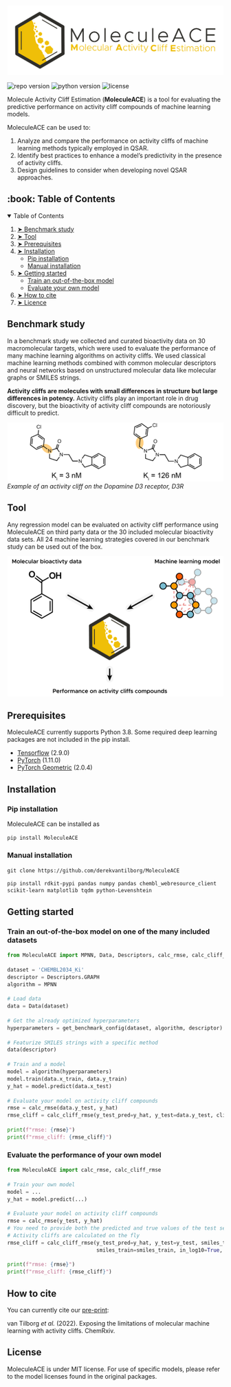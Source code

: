 ![MolDox logo](img/MoleculeACE.png?raw=true "Title")

![repo version](https://img.shields.io/badge/Version-v.%202.0-green)
![python version](https://img.shields.io/badge/python-v.3.8-blue)
![license](https://img.shields.io/badge/license-MIT-orange)

Molecule Activity Cliff Estimation (**MoleculeACE**) is a tool for evaluating the predictive performance on activity cliff compounds of machine learning models. 

MoleculeACE can be used to:
1) Analyze and compare the performance on activity cliffs of machine learning methods typically employed in 
QSAR.
2) Identify best practices to enhance a model’s predictivity in the presence of activity cliffs.
3) Design guidelines to consider when developing novel QSAR approaches. 


<!-- TABLE OF CONTENTS -->
<h2 id="table-of-contents"> :book: Table of Contents</h2>


<details open="open">
  <summary>Table of Contents</summary>
  <ol>
    <li><a href="#Benchmark study"> ➤ Benchmark study</a></li>
    <li><a href="#Tool"> ➤ Tool</a></li>
    <li><a href="#Prerequisites"> ➤ Prerequisites</a></li>
    <li>
          <a href="#Installation"> ➤ Installation</a>
          <ul>
            <li><a href="#Pip-installation">Pip installation</a></li>
            <li><a href="#Manual-installation">Manual installation</a></li>
          </ul>
    </li>
    <li>
          <a href="#Getting-started"> ➤ Getting started</a>
          <ul>
            <li><a href="#train-model">Train an out-of-the-box model</a></li>
            <li><a href="#eval-own-model">Evaluate your own model</a></li>
          </ul>
    </li>
    <li><a href="#How-to-cite"> ➤ How to cite</a></li>
    <li><a href="#License"> ➤ Licence</a></li>
  </ol>
</details>




<!-- Benchmark study-->
<h2 id="benchmark-study">Benchmark study</h2>


In a benchmark study we collected and curated bioactivity data on 30 macromolecular targets, which were used to evaluate 
the performance of many machine learning algorithms on activity cliffs. We used classical machine learning methods
combined with common molecular descriptors and neural networks based on unstructured molecular data like molecular 
graphs or SMILES strings.

**Activity cliffs are molecules with small differences in structure but large differences in potency.** Activity cliffs
play an important role in drug discovery, but the bioactivity of activity cliff compounds are notoriously difficult to 
predict. 

![Activity cliff example](img/cliff_example.png?raw=true "activity_cliff_example")
*Example of an activity cliff on the Dopamine D3 receptor, D3R*

<!-- Tool-->
<h2 id="Tool">Tool</h2>


Any regression model can be evaluated on activity cliff performance using MoleculeACE on third party data or the 30
included molecular bioactivity data sets. All 24 machine learning strategies covered in our benchmark study can be used 
out of the box.

![MolDox logo](img/moleculeACE_example.png?raw=true "activity_cliff_example")


<!-- Prerequisites-->
<h2 id="Prerequisites">Prerequisites</h2>

MoleculeACE currently supports Python 3.8. Some required deep learning packages are not included in the pip install. 
- [Tensorflow](https://www.tensorflow.org/) (2.9.0)
- [PyTorch](https://pytorch.org/) (1.11.0)
- [PyTorch Geometric](https://pytorch-geometric.readthedocs.io/en/latest/) (2.0.4)

<!-- Installation-->
<h2 id="Installation">Installation</h2>

<h3 id="Pip-installation"> Pip installation</h3>
MoleculeACE can be installed as

```pip install MoleculeACE```

<h3 id="Manual-installation"> Manual installation</h3>

```git clone https://github.com/derekvantilborg/MoleculeACE```

```
pip install rdkit-pypi pandas numpy pandas chembl_webresource_client scikit-learn matplotlib tqdm python-Levenshtein
```

<!-- Getting started-->
<h2 id="Getting-started">Getting started</h2>

<h3 id="train-model"> Train an out-of-the-box model on one of the many included datasets</h3>

```python
from MoleculeACE import MPNN, Data, Descriptors, calc_rmse, calc_cliff_rmse, get_benchmark_config

dataset = 'CHEMBL2034_Ki'
descriptor = Descriptors.GRAPH
algorithm = MPNN

# Load data
data = Data(dataset)

# Get the already optimized hyperparameters
hyperparameters = get_benchmark_config(dataset, algorithm, descriptor)

# Featurize SMILES strings with a specific method
data(descriptor)

# Train and a model
model = algorithm(hyperparameters)
model.train(data.x_train, data.y_train)
y_hat = model.predict(data.x_test)

# Evaluate your model on activity cliff compounds
rmse = calc_rmse(data.y_test, y_hat)
rmse_cliff = calc_cliff_rmse(y_test_pred=y_hat, y_test=data.y_test, cliff_mols_test=data.cliff_mols_test)

print(f"rmse: {rmse}")
print(f"rmse_cliff: {rmse_cliff}")
```

<h3 id="eval-own-model"> Evaluate the performance of your own model</h3>

```python
from MoleculeACE import calc_rmse, calc_cliff_rmse

# Train your own model
model = ...
y_hat = model.predict(...)

# Evaluate your model on activity cliff compounds
rmse = calc_rmse(y_test, y_hat)
# You need to provide both the predicted and true values of the test set + train labels + the train and test molecules
# Activity cliffs are calculated on the fly
rmse_cliff = calc_cliff_rmse(y_test_pred=y_hat, y_test=y_test, smiles_test=smiles_test, y_train=y_train, 
                             smiles_train=smiles_train, in_log10=True, similarity=0.9, potency_fold=10)

print(f"rmse: {rmse}")
print(f"rmse_cliff: {rmse_cliff}")
```

<!-- How to cite-->
<h2 id="How-to-cite">How to cite</h2>

You can currently cite our [pre-print](https://chemrxiv.org/engage/chemrxiv/article-details/623de3fbab0051148698fbcf):

van Tilborg *et al.* (2022). Exposing the limitations of molecular machine learning with activity cliffs. ChemRxiv.   


<!-- License-->
<h2 id="License">License</h2>

MoleculeACE is under MIT license. For use of specific models, please refer to the model licenses found in the original 
packages.
